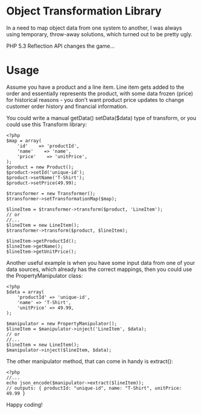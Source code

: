 # Object Transformation Library

In a need to map object data from one system to another,
I was always using temporary, throw-away solutions, which
turned out to be pretty ugly.

PHP 5.3 Reflection API changes the game...

# Usage

Assume you have a product and a line item. Line item gets
added to the order and essentially represents the product,
with some data frozen (price) for historical reasons - you
don't want product price updates to change customer order
history and financial information.

You could write a manual getData() setData($data) type of
transform, or you could use this Transform library:

    <?php
    $map = array(
        'id'    => 'productId',
        'name'    => 'name',
        'price'    => 'unitPrice',
    );
    $product = new Product();
    $product->setId('unique-id');
    $product->setName('T-Shirt');
    $product->setPrice(49.99);
    
    $transformer = new Transformer();
    $transformer->setTransformationMap($map);
    
    $lineItem = $transformer->transform($product, 'LineItem');
    // or
    //...
    $lineItem = new LineItem();
    $transformer->transform($product, $lineItem);
    
    $lineItem->getProductId();
    $lineItem->getName();
    $lineItem->getUnitPrice();
    
Another useful example is when you have some input data from
one of your data sources, which already has the correct mappings,
then you could use the PropertyManipulator class:

    <?php
    $data = array(
        'productId' => 'unique-id',
        'name' => 'T-Shirt',
        'unitPrice' => 49.99,
    );
    
    $manipulator = new PropertyManipulator();
    $lineItem = $manipulator->inject('LineItem', $data);
    // or
    //...
    $lineItem = new LineItem();
    $manipulator->inject($lineItem, $data);

The other manipulator method, that can come in handy is extract():

    <?php
    //...
    echo json_encode($manipulator->extract($lineItem));
    // outputs: { productId: "unique-id", name: "T-Shirt", unitPrice: 49.99 }
    
Happy coding!